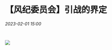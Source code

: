 <link rel="stylesheet" type="text/css" href="https://qg46.github.io/bilibili/_res/style.css">

# 【风纪委员会】引战的界定
###### 2023-02-01 15:00
<div class="round_icon"><img src="https://qg46.github.io/bilibili/article/mgid1/80715188684ffe0a179f0d54b6a11c9508a8a77d.jpg" alt=""></div>

![](https://qg46.github.io/bilibili/article/mgid1/151c4482280b34e914c51fccfe5b857cff8d61c6.jpg)


